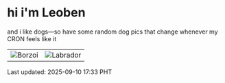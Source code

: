 # hi i'm Leoben

and i like dogs—so have some random dog pics that change whenever my CRON feels like it

|  |  |
|--------|----------|
| ![Borzoi](https://random-dog-vercel.vercel.app/api/random-borzoi?v=1757496833) | ![Labrador](https://random-dog-vercel.vercel.app/api/random-labrador?v=1757496833) |

Last updated: 2025-09-10 17:33 PHT

